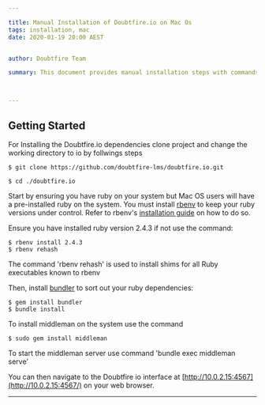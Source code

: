 ```yaml
---

title: Manual Installation of Doubtfire.io on Mac Os
tags: installation, mac
date: 2020-01-19 20:00 AEST


author: Doubtfire Team

summary: This document provides manual installation steps with commands for Doubtfire.io on Mac OS 



---
```


## Getting Started
For Installing the Doubtfire.io dependencies clone project and change the working directory to io
by follwings steps 

```
$ git clone https://github.com/doubtfire-lms/doubtfire.io.git

$ cd ./doubtfire.io
```
Start by ensuring you have ruby on your system but Mac OS users will have a pre-installed ruby on the system. You must install [rbenv](https://github.com/rbenv/rbenv) to keep your ruby versions under control. Refer to rbenv's [installation guide](https://github.com/rbenv/rbenv#installation) on how to do so.


Ensure you have installed ruby version 2.4.3 if not use the command:

```
$ rbenv install 2.4.3
$ rbenv rehash
```
The command 'rbenv rehash' is used to install shims for all Ruby executables known to rbenv 

Then, install [bundler](https://bundler.io/) to sort out your ruby dependencies:

```
$ gem install bundler
$ bundle install
```
To install middleman on the system use the command 

```
$ sudo gem install middleman
```
To start the middleman server use command 'bundle exec middleman serve' 

You can then navigate to the Doubtfire io interface at [http://10.0.2.15:4567](http://10.0.2.15:4567/) on your web browser.


---

